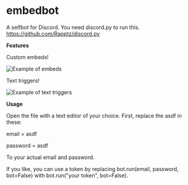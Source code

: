 # embedbot
A selfbot for Discord.
You need discord.py to run this.
https://github.com/Rapptz/discord.py

__Features__

Custom embeds!

![Example of embeds](https://files.catbox.moe/6d1npp.gif)

Text triggers!

![Example of text triggers](https://files.catbox.moe/1z2kiq.gif)

__Usage__

Open the file with a text editor of your choice.
First, replace the asdf in these:

email = asdf

password = asdf

To your actual email and password.

If you like, you can use a token by replacing bot.run(email, password, bot=False) with bot.run("your token", bot=False).
